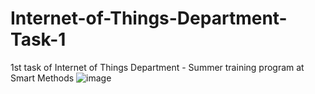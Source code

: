 # Internet-of-Things-Department-Task-1
1st task of Internet of Things Department - Summer training program at Smart Methods
![image](https://github.com/H16Bw/Internet-of-Things-Department-Task-1/assets/139852537/6982b844-5557-4d8c-9a37-d75b06d16256)

